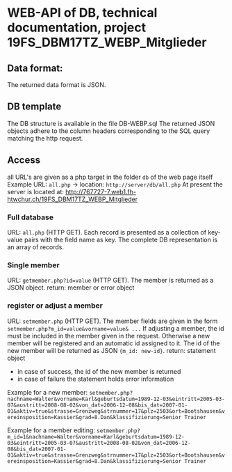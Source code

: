 # WEB-API of DB, technical documentation, project 19FS_DBM17TZ_WEBP_Mitglieder

## Data format:
The returned data format is JSON.

## DB template
The DB structure is available in the file DB-WEBP.sql
The returned JSON objects adhere to the column headers corresponding to the SQL query matching the http request.

## Access
all URL's are given as a php target in the folder `db` of the web page itself
Example URL: `all.php` -> location: `http://server/db/all.php`
At present the server is located at: http://767727-7.web1.fh-htwchur.ch/19FS_DBM17TZ_WEBP_Mitglieder
### Full database
URL: `all.php` (HTTP GET).
Each record is presented as a collection of key-value pairs with the field name as key.
The complete DB representation is an array of records.

### Single member
URL: `getmember.php?id=value` (HTTP GET).
The member is returned as a JSON object.
return: member or error object

### register or adjust a member
URL: `setmember.php` (HTTP GET).
The member fields are given in the form `setmember.php?m_id=value&vorname=value& ...`
If adjusting a member, the id must be included in the member given in the request.
Otherwise a new member will be registered and an automatic id assigned to it.
The id of the new member will be returned as JSON `{m_id: new-id}`.
return: statement object

* in case of success, the id of the new member is returned
* in case of failure the statement holds error information

Example for a new member: `setmember.php?nachname=Walter&vorname=Karl&geburtsdatum=1989-12-03&eintritt=2005-03-07&austritt=2008-08-02&von_dat=2006-12-08&bis_dat=2007-01-01&aktiv=true&strasse=Grenzweg&strnummer=17&plz=2503&ort=Bootshausen&vereinsposition=Kassier&grad=8.Dan&klassifizierung=Senior Trainer`

Example for a member editing: `setmember.php?m_id=1&nachname=Walter&vorname=Karl&geburtsdatum=1989-12-03&eintritt=2005-03-07&austritt=2008-08-02&von_dat=2006-12-08&bis_dat=2007-01-01&aktiv=true&strasse=Grenzweg&strnummer=17&plz=2503&ort=Bootshausen&vereinsposition=Kassier&grad=8.Dan&klassifizierung=Senior Trainer`